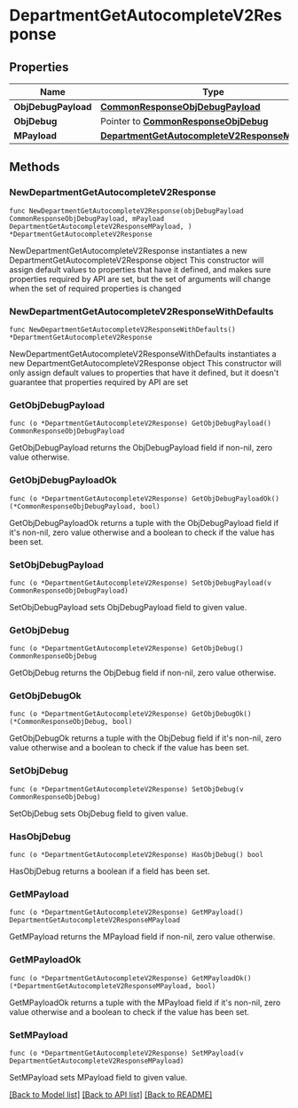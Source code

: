 # DepartmentGetAutocompleteV2Response

## Properties

Name | Type | Description | Notes
------------ | ------------- | ------------- | -------------
**ObjDebugPayload** | [**CommonResponseObjDebugPayload**](CommonResponseObjDebugPayload.md) |  | 
**ObjDebug** | Pointer to [**CommonResponseObjDebug**](CommonResponseObjDebug.md) |  | [optional] 
**MPayload** | [**DepartmentGetAutocompleteV2ResponseMPayload**](DepartmentGetAutocompleteV2ResponseMPayload.md) |  | 

## Methods

### NewDepartmentGetAutocompleteV2Response

`func NewDepartmentGetAutocompleteV2Response(objDebugPayload CommonResponseObjDebugPayload, mPayload DepartmentGetAutocompleteV2ResponseMPayload, ) *DepartmentGetAutocompleteV2Response`

NewDepartmentGetAutocompleteV2Response instantiates a new DepartmentGetAutocompleteV2Response object
This constructor will assign default values to properties that have it defined,
and makes sure properties required by API are set, but the set of arguments
will change when the set of required properties is changed

### NewDepartmentGetAutocompleteV2ResponseWithDefaults

`func NewDepartmentGetAutocompleteV2ResponseWithDefaults() *DepartmentGetAutocompleteV2Response`

NewDepartmentGetAutocompleteV2ResponseWithDefaults instantiates a new DepartmentGetAutocompleteV2Response object
This constructor will only assign default values to properties that have it defined,
but it doesn't guarantee that properties required by API are set

### GetObjDebugPayload

`func (o *DepartmentGetAutocompleteV2Response) GetObjDebugPayload() CommonResponseObjDebugPayload`

GetObjDebugPayload returns the ObjDebugPayload field if non-nil, zero value otherwise.

### GetObjDebugPayloadOk

`func (o *DepartmentGetAutocompleteV2Response) GetObjDebugPayloadOk() (*CommonResponseObjDebugPayload, bool)`

GetObjDebugPayloadOk returns a tuple with the ObjDebugPayload field if it's non-nil, zero value otherwise
and a boolean to check if the value has been set.

### SetObjDebugPayload

`func (o *DepartmentGetAutocompleteV2Response) SetObjDebugPayload(v CommonResponseObjDebugPayload)`

SetObjDebugPayload sets ObjDebugPayload field to given value.


### GetObjDebug

`func (o *DepartmentGetAutocompleteV2Response) GetObjDebug() CommonResponseObjDebug`

GetObjDebug returns the ObjDebug field if non-nil, zero value otherwise.

### GetObjDebugOk

`func (o *DepartmentGetAutocompleteV2Response) GetObjDebugOk() (*CommonResponseObjDebug, bool)`

GetObjDebugOk returns a tuple with the ObjDebug field if it's non-nil, zero value otherwise
and a boolean to check if the value has been set.

### SetObjDebug

`func (o *DepartmentGetAutocompleteV2Response) SetObjDebug(v CommonResponseObjDebug)`

SetObjDebug sets ObjDebug field to given value.

### HasObjDebug

`func (o *DepartmentGetAutocompleteV2Response) HasObjDebug() bool`

HasObjDebug returns a boolean if a field has been set.

### GetMPayload

`func (o *DepartmentGetAutocompleteV2Response) GetMPayload() DepartmentGetAutocompleteV2ResponseMPayload`

GetMPayload returns the MPayload field if non-nil, zero value otherwise.

### GetMPayloadOk

`func (o *DepartmentGetAutocompleteV2Response) GetMPayloadOk() (*DepartmentGetAutocompleteV2ResponseMPayload, bool)`

GetMPayloadOk returns a tuple with the MPayload field if it's non-nil, zero value otherwise
and a boolean to check if the value has been set.

### SetMPayload

`func (o *DepartmentGetAutocompleteV2Response) SetMPayload(v DepartmentGetAutocompleteV2ResponseMPayload)`

SetMPayload sets MPayload field to given value.



[[Back to Model list]](../README.md#documentation-for-models) [[Back to API list]](../README.md#documentation-for-api-endpoints) [[Back to README]](../README.md)


